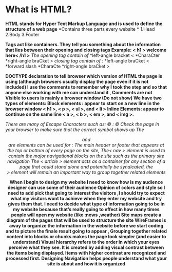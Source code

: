 # What is HTML?
**HTML stands for Hyper Text Markup Language and is used to define the structure of a web page**
*Contains three parts every website *
1.Head
2.Body
3.Footer

**Tags act like containers. They tell you something about the information that lies between their opening and closing tags
Example:
< h1 > welcome here< /h1 >**
*The opening  tag contain of*
*left-angle bracket < 
*CharaCter
*right-angle braCket >
*closing tag contain of :*
*left-angle braCket <
*forward slash
*CharaCte
*right-angle braCket >

**DOCTYPE declaration to tell browser which version of HTML the page is using (although browsers usually display the page even if it is not included)
I use the comments to remember why I took the step and so that anyone else working with me can understand it , Comments are not
Visible to users is mainly a browser window
(Do not show)
We have two types of elements:
Block elements : appear to start on a new line in
the browser window
< h1 >, < p >, < ul >, and < li >
Inline Elements: appear to continue on the
same line 
< a >, < b >, < em >, and < img >.**

*There are many of Escape Characters such as:
© : &copy;
Check the page in your browser to make sure that the correct symbol shows up
The <header >and <footer> are elements can be used for :
The main header or footer that appears at the top or bottom of every page on the site, The< nav > element is used to contain the major navigational blocks on the site such as the primary site navigation The < article > element acts as a container for any section of a page that could stand alone and potentially be syndicated, the <div> > element will remain an important way to group together related elements*

**When I begin to design my website I need to know how is my audience designer can use some of their audience Opinion of colors and style so I need to add pick that going to interest the visitors ,I should try to expect what my visitors wont to achieve when they enter my website and try gives them that.
I need to decide what type of information going to be in my website because that’s really going to effect in how many times people will open my website (like :news ,weather)
Site maps create a diagram of the pages that will be used to structure the site
WireFrames is away to organize the information in the website before we start coding and to picture the finale result going to appear  , Grouping together related content into blocks or chunks makes the page look simpler (and easier to understand)
Visual hierarchy refers to the order in which your eyes perceive what they see. It is created by adding visual contrast between the items being displayed. Items with higher contrast are recognized and processed first.
Designing Navigation helps people understand what your site is about and how it is organized**




